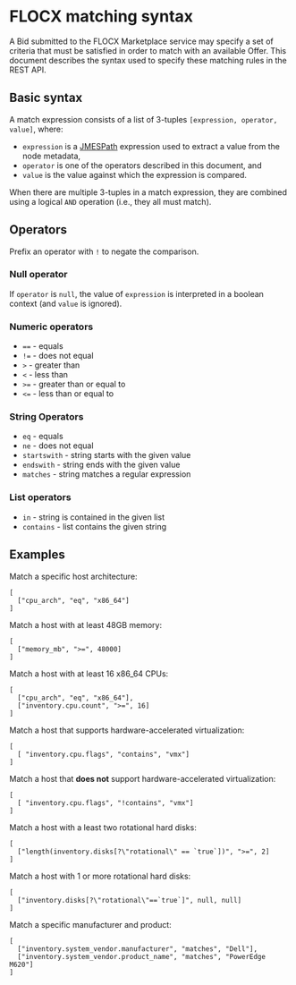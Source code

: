 # FLOCX matching syntax

A Bid submitted to the FLOCX Marketplace service may specify a set of criteria that must be satisfied in order to match with an available Offer. This document describes the syntax used to specify these matching rules in the REST API.

## Basic syntax

A match expression consists of a list of 3-tuples `[expression, operator, value]`, where:

- `expression` is a [JMESPath][] expression used to extract a value from the node metadata,
- `operator` is one of the operators described in this document, and
- `value` is the value against which the expression is compared.

When there are multiple 3-tuples in a match expression, they are combined using a logical `AND` operation (i.e., they all must match).

[jmespath]: http://jmespath.org/specification.html

## Operators

Prefix an operator with `!` to negate the comparison.

### Null operator

If `operator` is `null`, the value of `expression` is interpreted in a boolean context (and `value` is ignored).

### Numeric operators

- `==` - equals
- `!=` - does not equal
- `>` - greater than
- `<` - less than
- `>=` - greater than or equal to
- `<=` - less than or equal to

### String Operators

- `eq` - equals
- `ne` - does not equal
- `startswith` - string starts with the given value
- `endswith` - string ends with the given value
- `matches` - string matches a regular expression

### List operators

- `in` - string is contained in the given list
- `contains` - list contains the given string

## Examples

Match a specific host architecture:

```
[
  ["cpu_arch", "eq", "x86_64"]
]
```

Match a host with at least 48GB memory:

```
[
  ["memory_mb", ">=", 48000]
]
```

Match a host with at least 16 x86_64 CPUs:

```
[
  ["cpu_arch", "eq", "x86_64"],
  ["inventory.cpu.count", ">=", 16]
]
```

Match a host that supports hardware-accelerated virtualization:

```
[
  [ "inventory.cpu.flags", "contains", "vmx"]
]
```

Match a host that **does not** support hardware-accelerated virtualization:

```
[
  [ "inventory.cpu.flags", "!contains", "vmx"]
]
```

Match a host with a least two rotational hard disks:

```
[
  ["length(inventory.disks[?\"rotational\" == `true`])", ">=", 2]
]
```

Match a host with 1 or more rotational hard disks:

```
[
  ["inventory.disks[?\"rotational\"==`true`]", null, null]
]
```

Match a specific manufacturer and product:

```
[
  ["inventory.system_vendor.manufacturer", "matches", "Dell"],
  ["inventory.system_vendor.product_name", "matches", "PowerEdge M620"]
]
```
